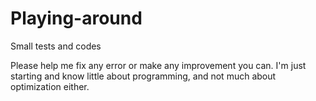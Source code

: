 # Playing-around
Small tests and codes

Please help me fix any error or make any improvement you can. I'm just starting and know little about programming, and not much about optimization either. 
